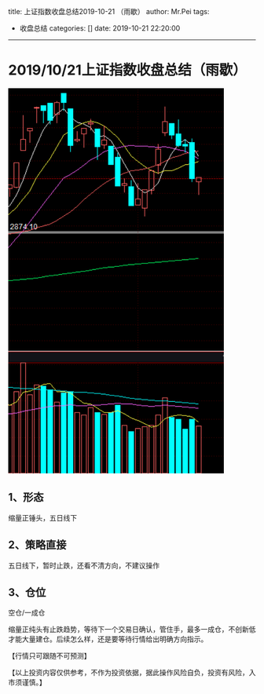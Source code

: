title: 上证指数收盘总结2019-10-21 （雨歇）
author: Mr.Pei
tags:

  - 收盘总结
categories: []
date: 2019-10-21  22:20:00
---
# 2019/10/21上证指数收盘总结（雨歇）

![](https://github.com/Soros1990/markDownImages/blob/master/20191021220503.png?raw=true)

## 1、形态

缩量正锤头，五日线下

## 2、策略直接

五日线下，暂时止跌，还看不清方向，不建议操作

## 3、仓位
空仓/一成仓

缩量正纯头有止跌趋势，等待下一个交易日确认，管住手，最多一成仓，不创新低才能大量建仓。后续怎么样，还是要等待行情给出明确方向指示。

【行情只可跟随不可预测】

【以上投资内容仅供参考，不作为投资依据，据此操作风险自负，投资有风险，入市须谨慎。】